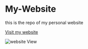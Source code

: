 # My-Website
this is the repo of my personal website <br>

[Visit my website](https://soorajalipanhwar.github.io/My-Website/)<br>

![website View](...\assets\Website.png)
